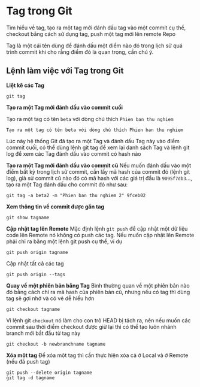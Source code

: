 # Tag trong Git
Tìm hiểu về tag, tạo ra một tag mới đánh dấu tag vào một commit cụ thể, checkout bằng cách sử dụng tag, push một tag mới lên remote Repo

Tag là một cái tên dùng để đánh dấu một điểm nào đó trong lịch sử quá trình commit khi cho rằng điểm đó là quan trọng, cần chú ý.

## Lệnh làm việc với Tag trong Git
**Liệt kê các Tag**
```
git tag
```

**Tạo ra một Tag mới đánh dấu vào commit cuối**

Tạo ra một tag có tên `beta` với dòng chú thích `Phien ban thu nghiem`
```
Tạo ra một tag có tên beta với dòng chú thích Phien ban thu nghiem
```
Lúc này hệ thống Git đã tạo ra một Tag và đánh dấu Tag này vào điểm commit cuối, có thể dùng lệnh git tag để xem lại danh sách Tag và lệnh git log để xem các Tag đánh dấu vào commit có hash nào


**Tạo ra một Tag mới đánh dấu vào commit cũ**
Nếu muốn đánh dấu vào một điểm bất kỳ trong lịch sử commit, cần lấy mã hash của commit đó (lệnh git log), giả sử commit cũ nào đó có mã hash với các giá trị đầu là `9095f7db3`..., tạo ra một Tag đánh dấu cho commit đó như sau:
```
git tag -a beta2 -m "Phien ban thu nghiem 2" 9fceb02
```

**Xem thông tin về commit được gắn tag**
```
git show tagname
```

**Cập nhật tag lên Remote**
Mặc định lệnh `git push` để cập nhật một dữ liệu code lên Remote nó không có push các tag. Nếu muốn cập nhật lên Remote phải chỉ ra bằng một lệnh git push cụ thể, ví dụ
```
git push origin tagname
```

Cập nhật tất cả các tag

```
git push origin --tags
```

**Quay về một phiên bản bằng Tag**
Bình thường quan về một phiên bản nào đó bằng cách chỉ ra mã hash của phiên bản cũ, nhưng nếu có tag thì dùng tag sẽ gợi nhớ và có vẻ dễ hiểu hơn

```
git checkout tagname
```

Vì lệnh git `checkout` nó làm cho con trỏ HEAD bị tách ra, nên nếu muốn các commit sau thời điểm checkout được giữ lại thì có thể tạo luôn nhánh branch mới bắt đầu từ tag này
```
git checkout -b newbranchname tagname
```

**Xóa một tag**
Để xóa một tag thì cần thực hiện xóa cả ở Local và ở Remote (nếu đã push tag)
```
git push --delete origin tagname
git tag -d tagname
```



